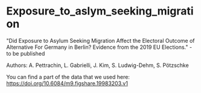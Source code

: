 # Exposure_to_aslym_seeking_migration
"Did Exposure to Asylum Seeking Migration Affect the Electoral Outcome of Alternative For Germany in Berlin? Evidence from the 2019 EU Elections." - to be published

Authors: A. Pettrachin, L. Gabrielli, J. Kim, S. Ludwig-Dehm, S. Pötzschke

You can find a part of the data that we used here: https://doi.org/10.6084/m9.figshare.19983203.v1
